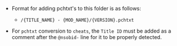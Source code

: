 - Format for adding pchtxt's to this folder is as follows:

    - `/{TITLE_NAME} - {MOD_NAME}/{VERSION}.pchtxt`

- For `pchtxt` conversion to `cheats`, the `Title ID` must be added as a comment after the `@nsobid-` line for it to be properly detected.
